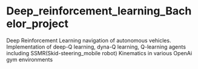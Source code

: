 # Deep_reinforcement_learning_Bachelor_project
Deep Reinforcement Learning navigation of autonomous vehicles. Implementation of deep-Q learning, dyna-Q learning, Q-learning agents including SSMR(Skid-steering_mobile robot)  Kinematics in various OpenAi gym environments
